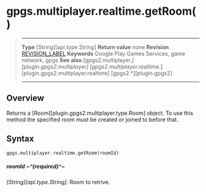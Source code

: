 # gpgs.multiplayer.realtime.getRoom()

> --------------------- ------------------------------------------------------------------------------------------
> __Type__              [String][api.type.String]
> __Return value__      none
> __Revision__          [REVISION_LABEL](REVISION_URL)
> __Keywords__          Google Play Games Services, game network, gpgs
> __See also__          [gpgs2.multiplayer.*][plugin.gpgs2.multiplayer]
>                       [gpgs2.multiplayer.realtime.*][plugin.gpgs2.multiplayer.realtime]
>                       [gpgs2.*][plugin.gpgs2]
> --------------------- ------------------------------------------------------------------------------------------

## Overview

Returns a [Room][plugin.gpgs2.multiplayer.type.Room] object. To use this method the specified room must be created or joined to before that.

## Syntax

	gpgs.multiplayer.realtime.getRoom(roomId)

##### roomId ~^(required)^~
_[String][api.type.String]._ Room to retrive.